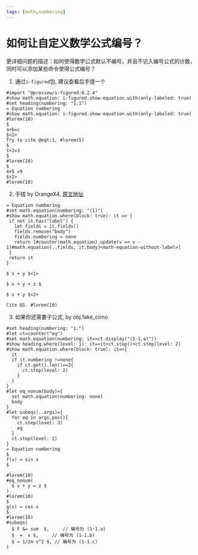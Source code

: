 ```yaml
---
tags: [math,numbering]
---
```

# 如何让自定义数学公式编号？

更详细问题的描述：如何使得数学公式默认不编号，并且不记入编号公式的计数，同时可以添加某些命令使得公式编号？

1. 通过`i-figured`包, 建议查看后手搓一个

```typst
#import "@preview/i-figured:0.2.4"
#show math.equation: i-figured.show-equation.with(only-labeled: true)
#set heading(numbering: "1.1")
= Equation numbering
#show math.equation: i-figured.show-equation.with(only-labeled: true)
#lorem(10)
$
a+b=c
$<1>
Try to cite @eqt:1, #lorem(5)
$
1+2=3
$
#lorem(10)
$
4+5 =9
$<2>
#lorem(10)
```

2. 手搓 by OrangeX4, [原文地址](https://forum.typst.app/t/how-to-conditionally-enable-equation-numbering-for-labeled-equations/977/13)

```typst
= Equation numbering
#set math.equation(numbering: "(1)")
#show math.equation.where(block: true): it => {
 if not it.has("label") {
   let fields = it.fields()
   fields.remove("body")
   fields.numbering = none
   return [#counter(math.equation).update(v => v - 1)#math.equation(..fields, it.body)<math-equation-without-label>]
 }
 return it
}

$ x + y $<1>

$ x + y + z $ 

$ x + y $<2>

Cite @1. #lorem(10) 
```

3. 如果你还需要子公式, by obj.fake_cirno

```typst
#set heading(numbering: "1.")
#let ct=counter("eq")
#set math.equation(numbering: it=>ct.display("(1-1.a)"))
#show heading.where(level: 1): it=>it+ct.step()+ct.step(level: 2)
#show math.equation.where(block: true): it=>{ 
  it
  if it.numbering !=none{
    if ct.get().len()==2{
      ct.step(level: 2)
    }
  }
}
#let eq_nonum(body)={
  set math.equation(numbering: none)
  body
}
#let subeqs(..args)={
  for eq in args.pos(){
    ct.step(level: 3)
    eq
  }
  ct.step(level: 2)
}
= Equation numbering
$
f(x) = sin x
$

#lorem(10)
#eq_nonum(
  $ x + y = z $
)
#lorem(10)
$
g(x) = cos x
$
#lorem(10)
#subeqs(
  $ F &= sum  $,     // 编号为 (1-1.a)
  $  =  x $,     // 编号为 (1-1.b)
  $ = 1/2m v^2 $, // 编号为 (1-1.c)
)

```
